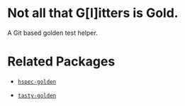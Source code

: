 # Not all that G[l]itters is Gold.

A Git based golden test helper.


# Related Packages

- [`hspec-golden`](https://hackage.haskell.org/package/hspec-golden)

- [`tasty-golden`](https://hackage.haskell.org/package/tasty-golden)
